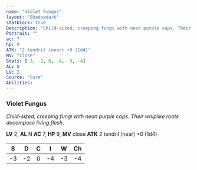 ```yaml
---
name: "Violet Fungus"
layout: "Shadowdark"
statblock: true
Description: "Child-sized, creeping fungi with neon purple caps. Their whiplike roots decompose living flesh."
Portrait: ""
ac: 7
hp: 9
ATK: "2 tendril (near) +0 (1d4)"
MV: "close"
Stats: [-3, -2, 0, -4, -3, -4]
AL: N
LV: 2
Source: "Core"
Abilities:
---
```


### Violet Fungus

_Child-sized, creeping fungi with neon purple caps. Their whiplike roots decompose living flesh._

**LV** 2, **AL** N
**AC** 7, **HP** 9, **MV** close
**ATK** 2 tendril (near) +0 (1d4)

|  S  |  D  |  C  |  I  |  W  |  Ch  |
|:---:|:---:|:---:|:---:|:---:|:----:|
| -3 | -2 | 0 | -4 | -3 | -4 |

